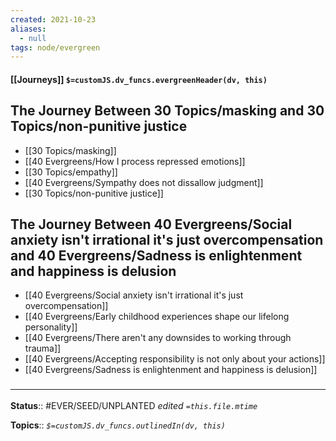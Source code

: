 ```yaml
---
created: 2021-10-23
aliases:
  - null
tags: node/evergreen
---
```

#### [[Journeys]] `$=customJS.dv_funcs.evergreenHeader(dv, this)`


## The Journey Between 30 Topics/masking and 30 Topics/non-punitive justice
- [[30 Topics/masking]]
- [[40 Evergreens/How I process repressed emotions]]
- [[30 Topics/empathy]]
- [[40 Evergreens/Sympathy does not dissallow judgment]]
- [[30 Topics/non-punitive justice]]
## The Journey Between 40 Evergreens/Social anxiety isn't irrational it's just overcompensation and 40 Evergreens/Sadness is enlightenment and happiness is delusion
- [[40 Evergreens/Social anxiety isn't irrational it's just overcompensation]]
- [[40 Evergreens/Early childhood experiences shape our lifelong personality]]
- [[40 Evergreens/There aren't any downsides to working through trauma]]
- [[40 Evergreens/Accepting responsibility is not only about your actions]]
- [[40 Evergreens/Sadness is enlightenment and happiness is delusion]]

### <hr class="footnote"/>

**Status**:: #EVER/SEED/UNPLANTED
*edited `=this.file.mtime`*

**Topics**::
*`$=customJS.dv_funcs.outlinedIn(dv, this)`*


